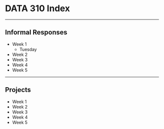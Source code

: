 # DATA 310 Index
---
## Informal Responses
* Week 1
  + Tuesday
* Week 2
* Week 3
* Week 4
* Week 5
---
## Projects
* Week 1
* Week 2
* Week 3
* Week 4
* Week 5
